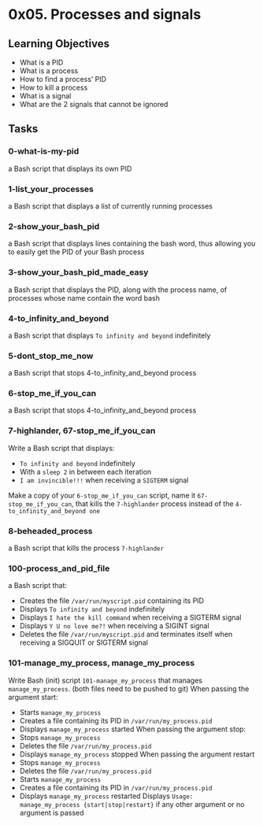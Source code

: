 # 0x05. Processes and signals

## Learning Objectives
  - What is a PID
  - What is a process
  - How to find a process’ PID
  - How to kill a process
  - What is a signal
  - What are the 2 signals that cannot be ignored

## Tasks
### 0-what-is-my-pid
a Bash script that displays its own PID

### 1-list_your_processes
a Bash script that displays a list of currently running processes

### 2-show_your_bash_pid
a Bash script that displays lines containing the bash word, thus allowing you to easily get the PID of your Bash process

### 3-show_your_bash_pid_made_easy
a Bash script that displays the PID, along with the process name, of processes whose name contain the word bash

### 4-to_infinity_and_beyond
a Bash script that displays `To infinity and beyond` indefinitely

### 5-dont_stop_me_now
a Bash script that stops 4-to_infinity_and_beyond process

### 6-stop_me_if_you_can
a Bash script that stops 4-to_infinity_and_beyond process

### 7-highlander, 67-stop_me_if_you_can
Write a Bash script that displays:
  - `To infinity and beyond` indefinitely
  - With a `sleep 2` in between each iteration
  - `I am invincible!!!` when receiving a `SIGTERM` signal

Make a copy of your `6-stop_me_if_you_can` script, name it `67-stop_me_if_you_can`, that kills the `7-highlander` process instead of the `4-to_infinity_and_beyond one`

### 8-beheaded_process
a Bash script that kills the process `7-highlander`

### 100-process_and_pid_file
a Bash script that:
  - Creates the file `/var/run/myscript.pid` containing its PID
  - Displays `To infinity and beyond` indefinitely
  - Displays `I hate the kill command` when receiving a SIGTERM signal
  - Displays `Y U no love me?!` when receiving a SIGINT signal
  - Deletes the file `/var/run/myscript.pid` and terminates itself when receiving a SIGQUIT or SIGTERM signal

### 101-manage_my_process, manage_my_process
Write Bash (init) script `101-manage_my_process` that manages `manage_my_process`. (both files need to be pushed to git)
When passing the argument start:
  - Starts `manage_my_process`
  - Creates a file containing its PID in `/var/run/my_process.pid`
  - Displays `manage_my_process` started
When passing the argument stop:
  - Stops `manage_my_process`
  - Deletes the file `/var/run/my_process.pid`
  - Displays `manage_my_process` stopped
When passing the argument restart
  - Stops `manage_my_process`
  - Deletes the file `/var/run/my_process.pid`
  - Starts `manage_my_process`
  - Creates a file containing its PID in `/var/run/my_process.pid`
  - Displays `manage_my_process` restarted
Displays `Usage: manage_my_process {start|stop|restart}` if any other argument or no argument is passed
